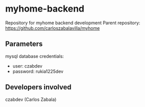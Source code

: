 # myhome-backend
 Repository for myhome backend development
 Parent repository: https://github.com/carloszabalavilla/myhome
## Parameters
mysql database credentials:
 - user: czabdev
 - password: rukia1225dev
## Developers involved
czabdev (Carlos Zabala)

